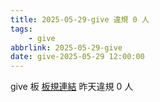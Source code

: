 ```yaml
---
title: 2025-05-29-give 違規 0 人
tags:
    - give
abbrlink: 2025-05-29-give
date: give-2025-05-29 12:00:00
---
```

give 板 [板規連結](https://www.ptt.cc/bbs/give/M.1612495900.A.C32.html)
昨天違規 0 人
